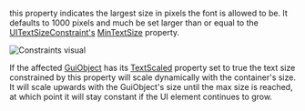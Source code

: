 this property indicates the largest size in pixels the font is allowed to
be. It defaults to 1000 pixels and much be set larger than or equal to the
[UITextSizeConstraint's](https://create.roblox.com/docs/reference/engine/classes/UITextSizeConstraint)
[MinTextSize](https://create.roblox.com/docs/reference/engine/classes/UITextSizeConstraint#MinTextSize) property.

![Constraints visual][1]

If the affected [GuiObject](https://create.roblox.com/docs/reference/engine/classes/GuiObject) has its [TextScaled](https://create.roblox.com/docs/reference/engine/classes/TextLabel#TextScaled)
property set to true the text size constrained by this property will scale
dynamically with the container's size. It will scale upwards with the
GuiObject's size until the max size is reached, at which point it will
stay constant if the UI element continues to grow.

[1]: https://prod.docsiteassets.roblox.com/assets/blte9c47efb631349e0/UITextSizeConstraintDemo.gif